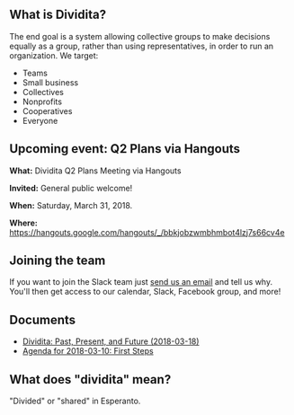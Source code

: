 ## What is Dividita?

The end goal is a system allowing collective groups to make decisions equally as a group, rather than using representatives, in order to run an organization. We target:

  * Teams
  * Small business
  * Collectives
  * Nonprofits
  * Cooperatives
  * Everyone

## Upcoming event: Q2 Plans via Hangouts

**What:** Dividita Q2 Plans Meeting via Hangouts

**Invited:** General public welcome!

**When:** Saturday, March 31, 2018.

**Where:** https://hangouts.google.com/hangouts/_/bbkjobzwmbhmbot4lzj7s66cv4e 

## Joining the team

If you want to join the Slack team just [send us an email](mailto:lily.m.mayfield@gmail.com) and tell us why. You'll then get access to our calendar, Slack, Facebook group, and more!

## Documents

  * [Dividita: Past, Present, and Future (2018-03-18)](dividita-past-present-future-2018-03-18.pdf)
  * [Agenda for 2018-03-10: First Steps](dividita-agenda-2018-03-10.pdf)
  
## What does "dividita" mean?

"Divided" or "shared" in Esperanto.
